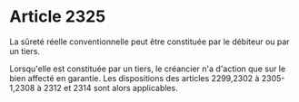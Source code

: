 # Article 2325

La sûreté réelle conventionnelle peut être constituée par le débiteur ou par un tiers.

Lorsqu'elle est constituée par un tiers, le créancier n'a d'action que sur le bien affecté en garantie. Les dispositions des articles 2299,2302 à 2305-1,2308 à 2312 et 2314 sont alors applicables.
